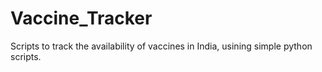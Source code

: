 # Vaccine_Tracker
Scripts to track the availability of vaccines in India, usining simple python scripts.
